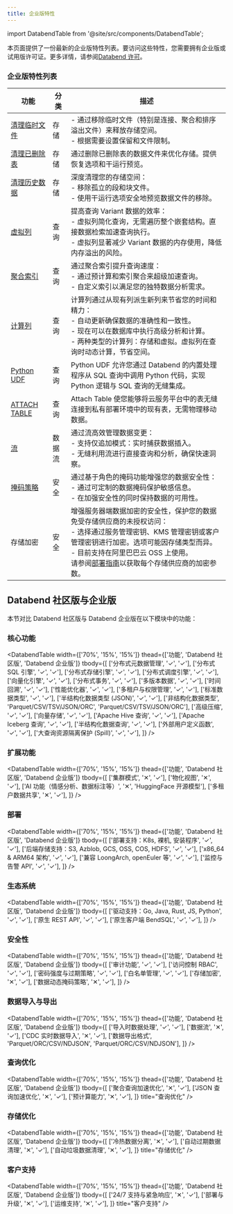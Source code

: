 ```yaml
---
title: 企业版特性
---
```


import DatabendTable from '@site/src/components/DatabendTable';

本页面提供了一份最新的企业版特性列表。要访问这些特性，您需要拥有企业版或试用版许可证。更多详情，请参阅[Databend 许可](20-license.md)。

### 企业版特性列表



| 功能                                                                             | 分类           | 描述                                                                                                                                                                                                                                                                                                                                                                                                                                                                 |
| -------------------------------------------------------------------------------- | -------------- | --------------------------------------------------------------------------------------------------------------------------------------------------------------------------------------------------------------------------------------------------------------------------------------------------------------------------------------------------------------------------------------------------------------------------------------------------------------------------- |
| [清理临时文件](/sql/sql-commands/administration-cmds/vacuum-temp-files)          | 存储           | - 通过移除临时文件（特别是连接、聚合和排序溢出文件）来释放存储空间。<br/>- 根据需要设置保留和文件限制。                                                                                                                                                                                                                                                                                                                                                                         |
| [清理已删除表](/sql/sql-commands/ddl/table/vacuum-drop-table)                     | 存储           | 通过删除已删除表的数据文件来优化存储。提供恢复选项和干运行预览。                                                                                                                                                                                                                                                                                                                                                                                                            |
| [清理历史数据](/sql/sql-commands/ddl/table/vacuum-table)                          | 存储           | 深度清理您的存储空间：<br/>- 移除孤立的段和块文件。<br/>- 使用干运行选项安全地预览数据文件的移除。                                                                                                                                                                                                                                                                                                                                                                               |
| [虚拟列](/sql/sql-commands/ddl/virtual-column)                                    | 查询           | 提高查询 Variant 数据的效率：<br/>- 虚拟列简化查询，无需遍历整个嵌套结构。直接数据检索加速查询执行。<br/>- 虚拟列显著减少 Variant 数据的内存使用，降低内存溢出的风险。                                                                                                                                                                                                                                                                                                      |
| [聚合索引](/sql/sql-commands/ddl/aggregating-index)                               | 查询           | 通过聚合索引提升查询速度：<br/>- 通过预计算和索引聚合来超级加速查询。<br/>- 自定义索引以满足您的独特数据分析需求。                                                                                                                                                                                                                                                                                                                                                          |
| [计算列](/sql/sql-commands/ddl/table/ddl-create-table#computed-columns)           | 查询           | 计算列通过从现有列派生新列来节省您的时间和精力：<br/>- 自动更新确保数据的准确性和一致性。<br/>- 现在可以在数据库中执行高级分析和计算。<br/>- 两种类型的计算列：存储和虚拟。虚拟列在查询时动态计算，节省空间。                                                                                                                                                                                                                                                             |
| [Python UDF](/guides/query/udf#python-requires-databend-enterprise)               | 查询           | Python UDF 允许您通过 Databend 的内置处理程序从 SQL 查询中调用 Python 代码，实现 Python 逻辑与 SQL 查询的无缝集成。                                                                                                                                                                                                                                                                                                                                                          |
| [ATTACH TABLE](/sql/sql-commands/ddl/table/attach-table)                          | 查询           | Attach Table 使您能够将云服务平台中的表无缝连接到私有部署环境中的现有表，无需物理移动数据。                                                                                                                                                                                                                                                                                                                                                                                |
| [流](/sql/sql-commands/ddl/stream)                                                | 数据流         | 通过流高效管理数据变更：<br/>- 支持仅追加模式：实时捕获数据插入。<br/>- 无缝利用流进行直接查询和分析，确保快速洞察。                                                                                                                                                                                                                                                                                                                                                        |
| [掩码策略](/sql/sql-commands/ddl/mask-policy/)                                    | 安全           | 通过基于角色的掩码功能增强您的数据安全性：<br/>- 通过可定制的数据掩码保护敏感信息。<br/>- 在加强安全性的同时保持数据的可用性。                                                                                                                                                                                                                                                                                                                                            |
| 存储加密                                                                         | 安全           | 增强服务器端数据加密的安全性，保护您的数据免受存储供应商的未授权访问：<br/>- 选择通过服务管理密钥、KMS 管理密钥或客户管理密钥进行加密。选项可能因存储类型而异。<br/>- 目前支持在阿里巴巴云 OSS 上使用。<br/>请参阅[部署指南](../../../10-deploy/01-deploy/01-non-production/01-deploying-databend.md)以获取每个存储供应商的加密参数。 |

## Databend 社区版与企业版

本节对比 Databend 社区版与 Databend 企业版在以下模块中的功能：

### 核心功能

<DatabendTable
width={['70%', '15%', '15%']}
thead={['功能', 'Databend 社区版', 'Databend 企业版']}
tbody={[
['分布式元数据管理', '✓', '✓'],
['分布式 SQL 引擎', '✓', '✓'],
['分布式存储引擎', '✓', '✓'],
['分布式调度引擎', '✓', '✓'],
['向量化引擎', '✓', '✓'],
['分布式事务', '✓', '✓'],
['多版本数据', '✓', '✓'],
['时间回溯', '✓', '✓'],
['性能优化器', '✓', '✓'],
['多租户与权限管理', '✓', '✓'],
['标准数据类型', '✓', '✓'],
['半结构化数据类型 (JSON)', '✓', '✓'],
['非结构化数据类型', 'Parquet/CSV/TSV/JSON/ORC', 'Parquet/CSV/TSV/JSON/ORC'],
['高级压缩', '✓', '✓'],
['向量存储', '✓', '✓'],
['Apache Hive 查询', '✓', '✓'],
['Apache Iceberg 查询', '✓', '✓'],
['半结构化数据查询', '✓', '✓'],
['外部用户定义函数', '✓', '✓'],
['大查询资源隔离保护 (Spill)', '✓', '✓'],
]}
/>

### 扩展功能

<DatabendTable
width={['70%', '15%', '15%']}
thead={['功能', 'Databend 社区版', 'Databend 企业版']}
tbody={[
['集群模式', '✕', '✓'],
['物化视图', '✕', '✓'],
['AI 功能（情感分析、数据标注等）', '✕', 'HuggingFace 开源模型'],
['多租户数据共享', '✕', '✓'],
]}
/>

### 部署

<DatabendTable
width={['70%', '15%', '15%']}
thead={['功能', 'Databend 社区版', 'Databend 企业版']}
tbody={[
['部署支持：K8s, 裸机, 安装程序', '✓', '✓'],
['后端存储支持：S3, Azblob, GCS, OSS, COS, HDFS', '✓', '✓'],
['x86_64 & ARM64 架构', '✓', '✓'],
['兼容 LoongArch, openEuler 等', '✓', '✓'],
['监控与告警 API', '✓', '✓'],
]}
/>

### 生态系统

<DatabendTable
width={['70%', '15%', '15%']}
thead={['功能', 'Databend 社区版', 'Databend 企业版']}
tbody={[
['驱动支持：Go, Java, Rust, JS, Python', '✓', '✓'],
['原生 REST API', '✓', '✓'],
['原生客户端 BendSQL', '✓', '✓'],
]}
/>

### 安全性

<DatabendTable
width={['70%', '15%', '15%']}
thead={['功能', 'Databend 社区版', 'Databend 企业版']}
tbody={[
['审计功能', '✓', '✓'],
['访问控制 RBAC', '✓', '✓'],
['密码强度与过期策略', '✓', '✓'],
['白名单管理', '✓', '✓'],
['存储加密', '✕', '✓'],
['数据动态掩码策略', '✕', '✓'],
]}
/>

### 数据导入与导出

<DatabendTable
width={['70%', '15%', '15%']}
thead={['功能', 'Databend 社区版', 'Databend 企业版']}
tbody={[
['导入时数据处理', '✓', '✓'],
['数据流', '✕', '✓'],
['CDC 实时数据导入', '✕', '✓'],
['数据导出格式', 'Parquet/ORC/CSV/NDJSON', 'Parquet/ORC/CSV/NDJSON'],
]}
/>

### 查询优化

<DatabendTable
width={['70%', '15%', '15%']}
thead={['功能', 'Databend 社区版', 'Databend 企业版']}
tbody={[
['聚合查询加速优化', '✕', '✓'],
['JSON 查询加速优化', '✕', '✓'],
['预计算能力', '✕', '✓'],
]}
title="查询优化"
/>

### 存储优化

<DatabendTable
width={['70%', '15%', '15%']}
thead={['功能', 'Databend 社区版', 'Databend 企业版']}
tbody={[
['冷热数据分离', '✕', '✓'],
['自动过期数据清理', '✕', '✓'],
['自动垃圾数据清理', '✕', '✓'],
]}
title="存储优化"
/>

### 客户支持

<DatabendTable
width={['70%', '15%', '15%']}
thead={['功能', 'Databend 社区版', 'Databend 企业版']}
tbody={[
['24/7 支持与紧急响应', '✕', '✓'],
['部署与升级', '✕', '✓'],
['运维支持', '✕', '✓'],
]}
title="客户支持"
/>